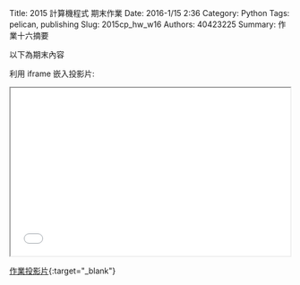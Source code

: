 Title: 2015 計算機程式 期末作業
Date: 2016-1/15 2:36
Category: Python
Tags: pelican, publishing
Slug: 2015cp_hw_w16
Authors: 40423225
Summary: 作業十六摘要

以下為期末內容

利用 iframe 嵌入投影片:

<iframe src="40423225_cp_w16_p.html" width="500" height="300"></iframe>

[作業投影片](40423225_cp_w16_p.html){:target="_blank"}

